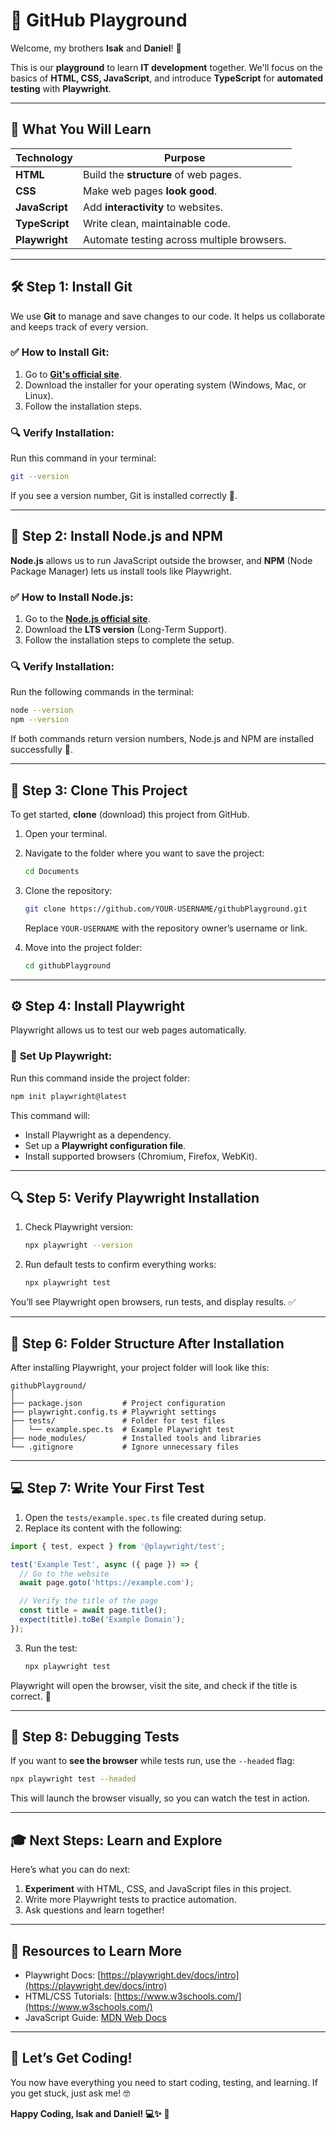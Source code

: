 # 🚀 **GitHub Playground**

Welcome, my brothers **Isak** and **Daniel**! 👋  

This is our **playground** to learn **IT development** together. We'll focus on the basics of **HTML, CSS, JavaScript**, and introduce **TypeScript** for **automated testing** with **Playwright**.  

---

## 🎯 **What You Will Learn**  

| Technology       | Purpose                                   |
|------------------|-------------------------------------------|
| **HTML**         | Build the **structure** of web pages.     |
| **CSS**          | Make web pages **look good**.             |
| **JavaScript**   | Add **interactivity** to websites.        |
| **TypeScript**   | Write clean, maintainable code.           |
| **Playwright**   | Automate testing across multiple browsers.|

---

## 🛠️ **Step 1: Install Git**  

We use **Git** to manage and save changes to our code. It helps us collaborate and keeps track of every version.

### ✅ **How to Install Git**:  
1. Go to [**Git's official site**](https://git-scm.com/).  
2. Download the installer for your operating system (Windows, Mac, or Linux).  
3. Follow the installation steps.

### 🔍 **Verify Installation**:  
Run this command in your terminal:  
```bash
git --version
```
If you see a version number, Git is installed correctly 🎉.  

---

## 🌟 **Step 2: Install Node.js and NPM**  

**Node.js** allows us to run JavaScript outside the browser, and **NPM** (Node Package Manager) lets us install tools like Playwright.  

### ✅ **How to Install Node.js**:  
1. Go to the [**Node.js official site**](https://nodejs.org/).  
2. Download the **LTS version** (Long-Term Support).  
3. Follow the installation steps to complete the setup.

### 🔍 **Verify Installation**:  
Run the following commands in the terminal:  
```bash
node --version
npm --version
```
If both commands return version numbers, Node.js and NPM are installed successfully 🎉.

---

## 🧬 **Step 3: Clone This Project**  

To get started, **clone** (download) this project from GitHub.

1. Open your terminal.  
2. Navigate to the folder where you want to save the project:  
   ```bash
   cd Documents
   ```  
3. Clone the repository:  
   ```bash
   git clone https://github.com/YOUR-USERNAME/githubPlayground.git
   ```  
   Replace `YOUR-USERNAME` with the repository owner’s username or link.

4. Move into the project folder:  
   ```bash
   cd githubPlayground
   ```

---

## ⚙️ **Step 4: Install Playwright**  

Playwright allows us to test our web pages automatically.

### 🚀 **Set Up Playwright**:  
Run this command inside the project folder:  
```bash
npm init playwright@latest
```

This command will:  
- Install Playwright as a dependency.  
- Set up a **Playwright configuration file**.  
- Install supported browsers (Chromium, Firefox, WebKit).

---

## 🔍 **Step 5: Verify Playwright Installation**  

1. Check Playwright version:  
   ```bash
   npx playwright --version
   ```

2. Run default tests to confirm everything works:  
   ```bash
   npx playwright test
   ```

You’ll see Playwright open browsers, run tests, and display results. ✅  

---

## 🔄 **Step 6: Folder Structure After Installation**  

After installing Playwright, your project folder will look like this:  

```plaintext
githubPlayground/
│
├── package.json         # Project configuration
├── playwright.config.ts # Playwright settings
├── tests/               # Folder for test files
│   └── example.spec.ts  # Example Playwright test
├── node_modules/        # Installed tools and libraries
└── .gitignore           # Ignore unnecessary files
```

---

## 💻 **Step 7: Write Your First Test**  

1. Open the `tests/example.spec.ts` file created during setup.  
2. Replace its content with the following:  

```typescript
import { test, expect } from '@playwright/test';

test('Example Test', async ({ page }) => {
  // Go to the website
  await page.goto('https://example.com');

  // Verify the title of the page
  const title = await page.title();
  expect(title).toBe('Example Domain');
});
```

3. Run the test:  
   ```bash
   npx playwright test
   ```

Playwright will open the browser, visit the site, and check if the title is correct. 🎉

---

## 🐞 **Step 8: Debugging Tests**  

If you want to **see the browser** while tests run, use the `--headed` flag:  
```bash
npx playwright test --headed
```

This will launch the browser visually, so you can watch the test in action.

---

## 🎓 **Next Steps: Learn and Explore**  

Here’s what you can do next:
1. **Experiment** with HTML, CSS, and JavaScript files in this project.
2. Write more Playwright tests to practice automation.
3. Ask questions and learn together!

---

## 📖 **Resources to Learn More**  

- Playwright Docs: [https://playwright.dev/docs/intro](https://playwright.dev/docs/intro)  
- HTML/CSS Tutorials: [https://www.w3schools.com/](https://www.w3schools.com/)  
- JavaScript Guide: [MDN Web Docs](https://developer.mozilla.org/en-US/docs/Web/JavaScript)  

---

## 🎉 **Let’s Get Coding!**  

You now have everything you need to start coding, testing, and learning. If you get stuck, just ask me! 🤓  

**Happy Coding, Isak and Daniel! 💻✨** 🚀  